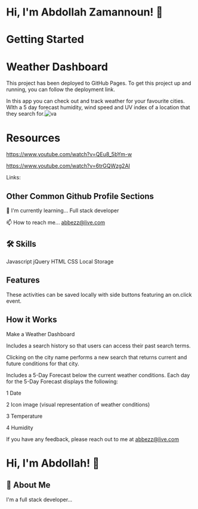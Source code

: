 # Hi, I'm Abdollah Zamannoun! 👋






# Getting Started 
# Weather Dashboard
This project has been deployed to GitHub Pages. To get this project up and running, you can follow the deployment link.

In this app you can check out and track weather for your favourite cities. WIth a 5 day forecast
humidity, wind speed and UV index of a location that they search for.![va](https://user-images.githubusercontent.com/94430401/151721788-46410146-3fc1-4ae5-8d3f-a04320ff3eaf.png)

# Resources
https://www.youtube.com/watch?v=QEu8_5bYm-w

https://www.youtube.com/watch?v=6trGQWzg2AI






Links: 


## Other Common Github Profile Sections


🧠 I'm currently learning... Full stack developer

📫 How to reach me... abbezz@live.com 




## 🛠 Skills
Javascript
jQuery
HTML
CSS
Local Storage


## Features
These activities can be saved locally with side buttons featuring an on.click event.

## How it Works
 Make a Weather Dashboard

 Includes a search history so that users can access their past search terms. 

 Clicking on the city name performs a new search that returns current and future conditions for that city.

Includes a 5-Day Forecast below the current weather conditions. Each day for the 5-Day Forecast displays the following:

1 Date

2 Icon image (visual representation of weather conditions)

3 Temperature

4 Humidity



If you have any feedback, please reach out to me at abbezz@live.com


# Hi, I'm Abdollah! 👋


## 🚀 About Me
I'm a full stack developer...


